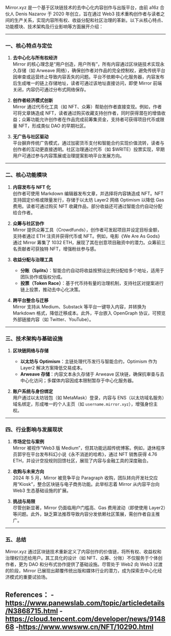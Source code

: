 Mirror.xyz 是一个基于区块链技术的去中心化内容创作与出版平台，由前 a16z 合伙人 Denis Nazarov 于 2020 年创立，旨在通过 Web3 技术重构创作者与读者之间的生产关系，实现内容所有权、收益分配和社区治理的革新。以下从核心特点、功能模块、技术架构及行业影响等方面展开介绍：

---

### 一、核心特点与定位
1. **去中心化与所有权经济**  
   Mirror 的核心理念是“用户创造，用户所有”，所有内容通过区块链技术实现永久存储（如 Arweave 网络），确保创作者对作品的完全控制权，避免传统平台因审查或运营终止导致内容丢失的问题。平台不依赖中心化服务器，内容发布后生成唯一的链上存储地址，读者可通过该地址直接访问，即使 Mirror 前端关闭，内容仍可通过分布式网络保存。

2. **创作者经济模式创新**  
   Mirror 通过代币化工具（如 NFT、众筹）帮助创作者直接变现。例如，作者可将文章铸造成 NFT，读者通过购买收藏支持创作者，同时获得潜在的增值收益；众筹功能允许创作者在作品完成前筹集资金，支持者可获得项目代币或限量 NFT，形成类似 DAO 的早期社区。

3. **无广告与社区驱动**  
   平台摒弃传统广告模式，通过加密货币支付和智能合约实现价值流转，读者与创作者的互动更直接透明。社区治理通过代币（如 $WRITE）投票实现，早期用户可通过参与内容策展或治理提案影响平台发展方向。

---

### 二、核心功能模块
1. **内容发布与 NFT 化**  
   创作者可使用 Markdown 编辑器发布文章，并选择将内容铸造成 NFT。NFT 支持固定价格或限量发行，存储于以太坊 Layer2 网络 Optimism 以降低 Gas 费用。读者可通过购买 NFT 收藏作品，部分收益还可通过智能合约自动分配给合作者。

2. **众筹与社区协作**  
   Mirror 提供众筹工具（Crowdfunds），创作者可发起项目并设定目标金额，支持者通过 ETH 注资并获得代币或 NFT。例如，电影《We Are As Gods》通过 Mirror 筹集了 1032 ETH，展现了其在创意项目融资中的潜力。众筹前三名贡献者可获独特 NFT，增强粉丝参与感。

3. **收益分配与治理工具**  
   - **分账（Splits）**：智能合约自动将收益按预设比例分配给多个地址，适用于团队协作或版权分成。
   - **投票（Token Race）**：基于代币持有量的治理机制，支持社区对提案进行链上投票，推动去中心化决策。

4. **跨平台整合与迁移**  
   Mirror 支持从 Medium、Substack 等平台一键导入内容，并转换为 Markdown 格式，降低迁移成本。此外，平台嵌入 OpenGraph 协议，可预览外部链接内容（如 Twitter、YouTube）。

---

### 三、技术架构与基础设施
1. **区块链网络与存储**  
   - **以太坊与 Optimism**：主链处理代币发行与智能合约，Optimism 作为 Layer2 解决方案降低交易成本。
   - **Arweave 存储**：内容文本永久存储于 Arweave 区块链，确保抗审查与去中心化访问；多媒体内容因成本限制暂存于中心化服务器。

2. **账户系统与身份绑定**  
   用户通过以太坊钱包（如 MetaMask）登录，内容与 ENS（以太坊域名服务）域名绑定，形成唯一的个人主页（如 `username.mirror.xyz`），增强身份主权。

---

### 四、行业影响与发展现状
1. **市场定位与案例**  
   Mirror 被视作“Web3 版 Medium”，但其功能远超传统博客。例如，退休程序员郭宇在平台发布科幻小说《永不消逝的哈希》，通过 NFT 销售获得 4.76 ETH，并设计空投规则回馈社区，展现了内容与金融工具的深度融合。

2. **收购与未来方向**  
   2024 年 5 月，Mirror 被竞争平台 Paragraph 收购，团队转向开发社交应用“Kiosk”，整合区块链与电子商务功能。此举标志着 Mirror 从内容平台向 Web3 生态基础设施的扩展。

3. **挑战与局限**  
   尽管创新显著，Mirror 仍面临用户门槛高、Gas 费用波动（即使使用 Layer2）等问题。此外，缺乏算法推荐导致内容分发依赖社区策展，需创作者自主推广。

---

### 五、总结
Mirror.xyz 通过区块链技术重新定义了内容创作的价值链，将所有权、收益权和治理权归还给用户。其工具化的设计（如 NFT、众筹、分账）不仅服务于个体创作者，更为 DAO 和分布式协作提供了基础设施。尽管处于 Web2 向 Web3 过渡的阶段，Mirror 已展现出颠覆传统出版和媒体行业的潜力，成为探索去中心化经济模式的重要试验场。


References：
-https://www.panewslab.com/topic/articledetails/N3868715.html
-https://cloud.tencent.com/developer/news/914868
-https://www.wwsww.cn/NFT/10290.html
-